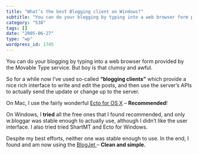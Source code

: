 ```yaml
---
title: "What’s the best Blogging client on Windows?"
subtitle: "You can do your blogging by typing into a web browser form provided by the Movable Type service. But..."
category: "538"
tags: []
date: "2005-06-27"
type: "wp"
wordpress_id: 1745
---
```

You can do your blogging by typing into a web browser form provided by the Movable Type service. But boy is that clumsy and awful. 

So for a while now I’ve used so-called **“blogging clients”** which provide a nice rich interface to write and edit the posts, and then use the server’s APIs to actually send the update or change up to the server. 

On Mac, I use the fairly wonderful [Ecto for OS X](http://ecto.kung-foo.tv/) – **Recommended**! 

On Windows, I **tried** all the free ones that I found recommended, and only w.bloggar was stable enough to actually use, although I didn’t like the user interface. I also tried tried ShartMT and Ecto for Windows.

Despite my best efforts, neither one was stable enough to use. In the end, I found and am now using the [BlogJet ](http://blogjet.com/)– **Clean and simple.**